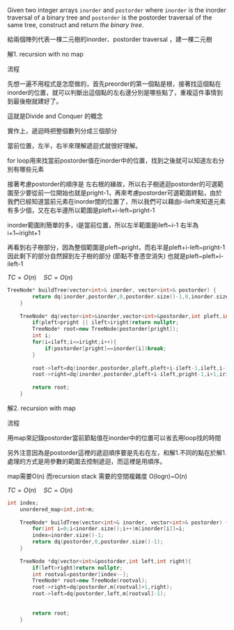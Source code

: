 Given two integer arrays `inorder` and `postorder` where `inorder` is the inorder traversal of a binary tree and `postorder` is the postorder traversal of the same tree, construct and return _the binary tree_.

給兩個陣列代表一棵二元樹的inorder、postorder traversal ，建一棵二元樹

解1. recursion with no map

流程

先想一遍不用程式是怎麼做的，首先preorder的第一個點是根，接著找這個點在inorder的位置，就可以判斷出這個點的左右邊分別是哪些點了，重複這件事情到到最後樹就建好了。

這就是Divide and Conquer 的概念

實作上，遞迴時把整個數列分成三個部分

當前位置，左半，右半來理解遞迴式就很好理解。

for loop用來找當前postorder值在inorder中的位置，找到之後就可以知道左右分別有哪些元素

接著考慮postorder的順序是 左右根的緣故，所以右子樹遞迴postorder的可選範圍至少要從前一位開始也就是pright-1，再來考慮postorder可選範圍終點，由於我們已經知道當前元素在inorder間的位置了，所以我們可以藉由i-ileft來知道元素有多少個，又在右半邊所以範圍是pleft+i-left~pright-1

inorder範圍則簡單的多，i是當前位置，所以左半範圍是ileft~i-1 右半為i+1~iright+1

再看到右子樹部分，因為整個範圍是pleft~pright，而右半是pleft+i-left~pright-1
因此剩下的部分自然歸到左子樹的部分  (節點不會憑空消失) 也就是pleft~pleft+i-ileft-1

$TC=O(n) \quad SC=O(n)$

```cpp
TreeNode* buildTree(vector<int>& inorder, vector<int>& postorder) {
        return dq(inorder,postorder,0,postorder.size()-1,0,inorder.size()-1);
    }
    
    TreeNode* dq(vector<int>&inorder,vector<int>&postorder,int pleft,int pright,int ileft,int iright){
        if(pleft>pright || ileft>iright)return nullptr;
        TreeNode* root=new TreeNode(postorder[pright]);
        int i;
        for(i=ileft;i<=iright;i++){
            if(postorder[pright]==inorder[i])break;
        }
        
        root->left=dq(inorder,postorder,pleft,pleft+i-ileft-1,ileft,i-1);
        root->right=dq(inorder,postorder,pleft+i-ileft,pright-1,i+1,iright);
        
        return root;
    }
```

解2. recursion with map

流程

用map來記錄postorder當前節點值在inorder中的位置可以省去用loop找的時間

另外注意因為是postorder這裡的遞迴順序要是先右在左，和解1.不同的點在於解1.處理的方式是用參數的範圍去控制遞迴，而這裡是用順序。

map需要O(n) 而recursion stack 需要的空間複雜度 O(logn)~O(n)

$TC=O(n) \quad SC=O(n)$ 

```cpp
int index;
    unordered_map<int,int>m;
    
    TreeNode* buildTree(vector<int>& inorder, vector<int>& postorder) {
        for(int i=0;i<inorder.size();i++)m[inorder[i]]=i;
        index=inorder.size()-1;
        return dq(postorder,0,postorder.size()-1);
    }
    
    TreeNode *dq(vector<int>&postorder,int left,int right){
        if(left>right)return nullptr;
        int rootval=postorder[index--];
        TreeNode* root=new TreeNode(rootval);
        root->right=dq(postorder,m[rootval]+1,right);
        root->left=dq(postorder,left,m[rootval]-1);
        
        
        return root;
    }
```